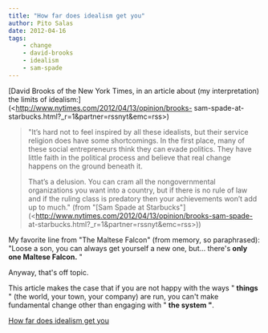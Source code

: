 ```yaml
---
title: "How far does idealism get you"
author: Pito Salas
date: 2012-04-16
tags:
    - change
    - david-brooks
    - idealism
    - sam-spade
---
```




[David Brooks of the New York Times, in an article about (my interpretation)
the limits of idealism:](<http://www.nytimes.com/2012/04/13/opinion/brooks-
sam-spade-at-starbucks.html?_r=1&partner=rssnyt&emc=rss>)

> "It’s hard not to feel inspired by all these idealists, but their service
> religion does have some shortcomings. In the first place, many of these
> social entrepreneurs think they can evade politics. They have little faith
> in the political process and believe that real change happens on the ground
> beneath it.
>
> That’s a delusion. You can cram all the nongovernmental organizations you
> want into a country, but if there is no rule of law and if the ruling class
> is predatory then your achievements won’t add up to much." (from "[Sam Spade
> at Starbucks"](<http://www.nytimes.com/2012/04/13/opinion/brooks-sam-spade-
> at-starbucks.html?_r=1&partner=rssnyt&emc=rss>))

My favorite line from "The Maltese Falcon" (from memory, so paraphrased):
"Loose a son, you can always get yourself a new one, but… there's **only one
Maltese Falcon.** "

Anyway, that's off topic.

This article makes the case that if you are not happy with the ways "
**things** " (the world, your town, your company) are run, you can't make
fundamental change other than engaging with " **the system "**.


[How far does idealism get you](None)

